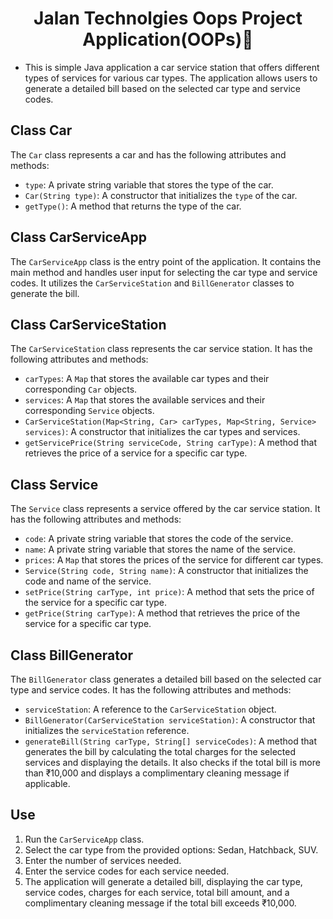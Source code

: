 
<h1 align="center">  Jalan Technolgies Oops Project Application(OOPs)👋</h1>

* This is simple Java application  a car service station that offers different types of services for various car types. The application allows users to generate a detailed bill based on the selected car type and service codes.

## Class  Car 
The `Car` class represents a car and has the following attributes and methods:
- `type`: A private string variable that stores the type of the car.
- `Car(String type)`: A constructor that initializes the `type` of the car.
- `getType()`: A method that returns the type of the car.

## Class CarServiceApp 
The `CarServiceApp` class is the entry point of the application. It contains the main method and handles user input for selecting the car type and service codes. It utilizes the `CarServiceStation` and `BillGenerator` classes to generate the bill.

## Class CarServiceStation 
The `CarServiceStation` class represents the car service station. It has the following attributes and methods:
- `carTypes`: A `Map` that stores the available car types and their corresponding `Car` objects.
- `services`: A `Map` that stores the available services and their corresponding `Service` objects.
- `CarServiceStation(Map<String, Car> carTypes, Map<String, Service> services)`: A constructor that initializes the car types and services.
- `getServicePrice(String serviceCode, String carType)`: A method that retrieves the price of a service for a specific car type.

## Class Service
The `Service` class represents a service offered by the car service station. It has the following attributes and methods:
- `code`: A private string variable that stores the code of the service.
- `name`: A private string variable that stores the name of the service.
- `prices`: A `Map` that stores the prices of the service for different car types.
- `Service(String code, String name)`: A constructor that initializes the code and name of the service.
- `setPrice(String carType, int price)`: A method that sets the price of the service for a specific car type.
- `getPrice(String carType)`: A method that retrieves the price of the service for a specific car type.

## Class BillGenerator
The `BillGenerator` class generates a detailed bill based on the selected car type and service codes. It has the following attributes and methods:
- `serviceStation`: A reference to the `CarServiceStation` object.
- `BillGenerator(CarServiceStation serviceStation)`: A constructor that initializes the `serviceStation` reference.
- `generateBill(String carType, String[] serviceCodes)`: A method that generates the bill by calculating the total charges for the selected services and displaying the details. It also checks if the total bill is more than ₹10,000 and displays a complimentary cleaning message if applicable.

## Use
1. Run the `CarServiceApp` class.
2. Select the car type from the provided options: Sedan, Hatchback, SUV.
3. Enter the number of services needed.
4. Enter the service codes for each service needed.
5. The application will generate a detailed bill, displaying the car type, service codes, charges for each service, total bill amount, and a complimentary cleaning message if the total bill exceeds ₹10,000.


